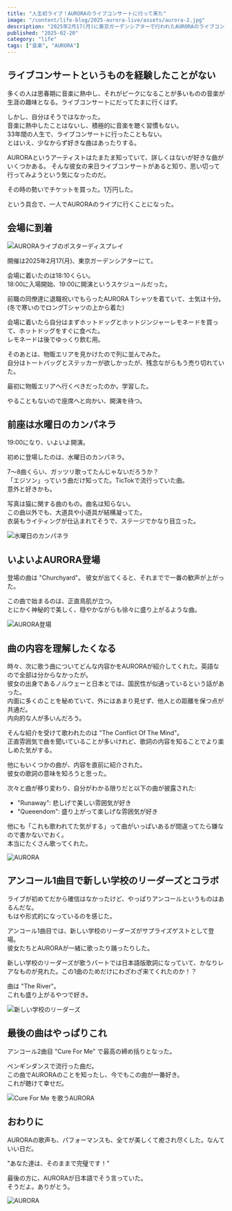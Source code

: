 ```yaml
---
title: "人生初ライブ！AURORAのライブコンサートに行って来た"
image: "/content/life-blog/2025-aurora-live/assets/aurora-2.jpg"
description: "2025年2月17(月)に東京ガーデンシアターで行われたAURORAのライブコンサートに行って来た"
published: "2025-02-20"
category: "life"
tags: ["音楽", "AURORA"]
---
```


## ライブコンサートというものを経験したことがない

多くの人は思春期に音楽に熱中し、それがピークになることが多いものの音楽が生涯の趣味となる。ライブコンサートにだってたまに行くはず。

しかし、自分はそうではなかった。  
音楽に熱中したことはないし、積極的に音楽を聴く習慣もない。  
33年間の人生で、ライブコンサートに行ったこともない。  
とはいえ、少なからず好きな曲はあったりする。

AURORAというアーティストはたまたま知っていて、詳しくはないが好きな曲がいくつかある。
そんな彼女の来日ライブコンサートがあると知り、思い切って行ってみようという気になったのだ。

その時の勢いでチケットを買った。1万円した。

という具合で、一人でAURORAのライブに行くことになった。

## 会場に到着

![AURORAライブのポスターディスプレイ](/content/life-blog/2025-aurora-live/assets/poster.jpg)

開催は2025年2月17(月)、東京ガーデンシアターにて。

会場に着いたのは18:10くらい。  
18:00に入場開始、19:00に開演というスケジュールだった。

前職の同僚達に退職祝いでもらったAURORA Tシャツを着ていて、士気は十分。  
(冬で寒いのでロングTシャツの上から着た)

会場に着いたら自分はまずホットドッグとホットジンジャーレモネードを買って、ホットドッグをすぐに食べた。  
レモネードは後でゆっくり飲む用。

そのあとは、物販エリアを見かけたので列に並んでみた。  
自分はトートバッグとステッカーが欲しかったが、残念ながらもう売り切れていた。

最初に物販エリアへ行くべきだったのか。学習した。

やることもないので座席へと向かい、開演を待つ。

## 前座は水曜日のカンパネラ

19:00になり、いよいよ開演。

初めに登場したのは、水曜日のカンパネラ。

7〜8曲くらい、ガッツリ歌ってたんじゃないだろうか？  
「エジソン」っていう曲だけ知ってた。TicTokで流行っていた曲。  
意外と好きかも。

写真は猫に関する曲のもの。曲名は知らない。  
この曲以外でも、大道具や小道具が結構凝ってた。  
衣装もライティングが仕込まれてそうで、ステージでかなり目立った。

![水曜日のカンパネラ](/content/life-blog/2025-aurora-live/assets/suiyoubi-no-campanella.jpg)

## いよいよAURORA登場

登場の曲は "Churchyard"。
彼女が出てくると、それまでで一番の歓声が上がった。

この曲で始まるのは、正直鳥肌が立つ。  
とにかく神秘的で美しく、穏やかながらも徐々に盛り上がるような曲。

![AURORA登場](/content/life-blog/2025-aurora-live/assets/aurora-1.jpg)

## 曲の内容を理解したくなる

時々、次に歌う曲についてどんな内容かをAURORAが紹介してくれた。英語なので全部は分からなかったが。  
彼女の出身であるノルウェーと日本とでは、国民性が似通っているという話があった。  
内面に多くのことを秘めていて、外にはあまり見せず、他人との距離を保つ点が共通だ。  
内向的な人が多いんだろう。

そんな紹介を受けて歌われたのは "The Conflict Of The Mind"。  
正直雰囲気で曲を聞いていることが多いけれど、歌詞の内容を知ることでより楽しめた気がする。

他にもいくつかの曲が、内容を直前に紹介された。  
彼女の歌詞の意味を知ろうと思った。

次々と曲が移り変わり、自分がわかる限りだと以下の曲が披露された:

- "Runaway": 悲しげで美しい雰囲気が好き
- "Queeendom": 盛り上がって楽しげな雰囲気が好き

他にも「これも歌われてた気がする」って曲がいっぱいあるが間違ってたら嫌なので書かないでおく。  
本当にたくさん歌ってくれた。

![AURORA](/content/life-blog/2025-aurora-live/assets/aurora-3.jpg)

## アンコール1曲目で新しい学校のリーダーズとコラボ

ライブが初めてだから確信はなかったけど、やっぱりアンコールというものはあるんだな。  
もはや形式的になっているのを感じた。

アンコール1曲目では、新しい学校のリーダーズがサプライズゲストとして登場。  
彼女たちとAURORAが一緒に歌ったり踊ったりした。

新しい学校のリーダーズが歌うパートでは日本語版歌詞になっていて、かなりレアなものが見れた。この1曲のためだけにわざわざ来てくれたのか！？

曲は "The River"。  
これも盛り上がるやつで好き。

![新しい学校のリーダーズ](/content/life-blog/2025-aurora-live/assets/aurora-with-atarashii-gakkou-no-leaders.jpg)

## 最後の曲はやっぱりこれ

アンコール2曲目 "Cure For Me" で最高の締め括りとなった。

ペンギンダンスで流行った曲だ。  
この曲でAURORAのことを知ったし、今でもこの曲が一番好き。  
これが聴けて幸せだ。

![Cure For Me を歌うAURORA](/content/life-blog/2025-aurora-live/assets/aurora-4.jpg)

## おわりに

AURORAの歌声も、パフォーマンスも、全てが美しくて癒され尽くした。なんていい日だ。

"あなた達は、そのままで完璧です！"

最後の方に、AURORAが日本語でそう言っていた。  
そうだよ。ありがとう。

![AURORA](/content/life-blog/2025-aurora-live/assets/aurora-5.jpg)
